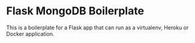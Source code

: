 # Flask MongoDB Boilerplate

This is a boilerplate for a Flask app that can run as a virtualenv, Heroku or Docker application.
